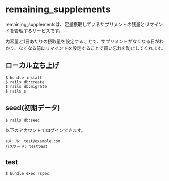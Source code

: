 # remaining_supplements

remaining_supplementsは、定量摂取しているサプリメントの残量とリマインドを管理するサービスです。

内容量と1日あたりの摂取量を設定することで、サプリメントがなくなる日がわかり、なくなる前にリマインドを設定することで買い忘れを防止してくれます。

## ローカル立ち上げ
```
$ bundle install
$ rails db:create
$ rails db:migrate
$ rails s
```
## seed(初期データ)
```
$ rails db:seed
```
以下のアカウントでログインできます。
```  
eメール: test@example.com
パスワード: testtest
```

## test
```
$ bundle exec rspec
```
